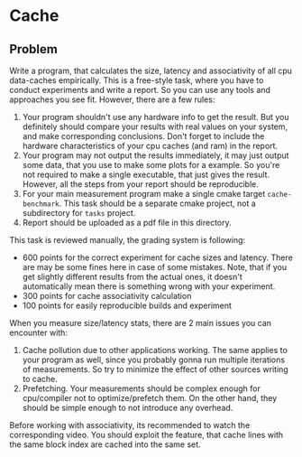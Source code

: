 # Cache

## Problem

Write a program, that calculates the size, latency and associativity of all cpu data-caches empirically. This is a free-style task, where
you have to conduct experiments and write a report. So you can use any tools and approaches you see fit. However, there are a few rules:

1. Your program shouldn't use any hardware info to get the result. But you definitely should compare your results with real values on your system, and make corresponding conclusions. Don't forget to include the hardware characteristics of your cpu caches (and ram) in the report.
2. Your program may not output the results immediately, it may just output some data, that you use to make some plots for a example. So you're not
required to make a single executable, that just gives the result. However, all the steps from your report should be reproducible.
3. For your main measurement program make a single cmake target `cache-benchmark`. This task should be a separate cmake project, not a subdirectory
for `tasks` project.
4. Report should be uploaded as a pdf file in this directory.

This task is reviewed manually, the grading system is following:
- 600 points for the correct experiment for cache sizes and latency. There are may be some fines here in case of some mistakes. Note, that if you get slightly different results from the actual ones, it doesn't automatically mean there is something wrong with your experiment.
- 300 points for cache associativity calculation
- 100 points for easily reproducible builds and experiment

When you measure size/latency stats, there are 2 main issues you can encounter with:
1. Cache pollution due to other applications working. The same applies to your program as well, since you probably gonna run multiple iterations of measurements. So try to minimize the effect of other sources writing to cache.
2. Prefetching. Your measurements should be complex enough for cpu/compiler not to optimize/prefetch them. On the other hand, they should be simple enough to not introduce any overhead.

Before working with associativity, its recommended to watch the corresponding video. You should exploit the feature, that cache lines with the same block index are cached into the same set.
